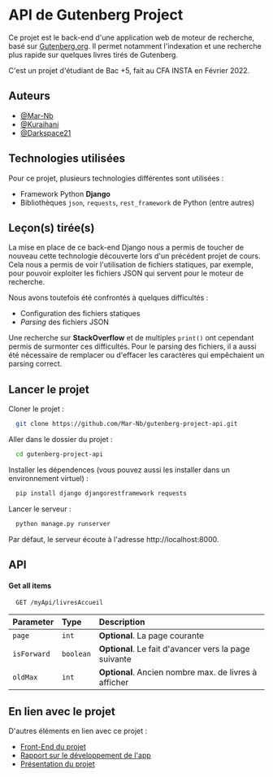 
# API de Gutenberg Project

Ce projet est le back-end d'une application web de moteur de recherche, basé sur [Gutenberg.org](https://gutenberg.org). Il permet notamment l'indexation et une recherche plus rapide sur quelques livres tirés de Gutenberg.

C'est un projet d'étudiant de Bac +5, fait au CFA INSTA en Février 2022.
## Auteurs

- [@Mar-Nb](https://github.com/Mar-Nb)
- [@Kuraihani](https://github.com/Kuraihani)
- [@Darkspace21](https://github.com/Darkspace21)

## Technologies utilisées

Pour ce projet, plusieurs technologies différentes sont utilisées :

* Framework Python **Django**
* Bibliothèques `json`, `requests`, `rest_framework` de Python (entre autres)

## Leçon(s) tirée(s)

La mise en place de ce back-end Django nous a permis de toucher de nouveau cette technologie découverte lors d'un précédent projet de cours. Cela nous a permis de voir l'utilisation de fichiers statiques, par exemple, pour pouvoir exploiter les fichiers JSON qui servent pour le moteur de recherche.

Nous avons toutefois été confrontés à quelques difficultés :

* Configuration des fichiers statiques
* *Parsing* des fichiers JSON

Une recherche sur **StackOverflow** et de multiples `print()` ont cependant permis de surmonter ces difficultés. Pour le parsing des fichiers, il a aussi été nécessaire de remplacer ou d'effacer les caractères qui empêchaient un parsing correct.

## Lancer le projet

Cloner le projet :

```bash
  git clone https://github.com/Mar-Nb/gutenberg-project-api.git
```

Aller dans le dossier du projet :

```bash
  cd gutenberg-project-api
```

Installer les dépendences (vous pouvez aussi les installer dans un environnement virtuel) :

```bash
  pip install django djangorestframework requests
```

Lancer le serveur :

```bash
  python manage.py runserver
```

Par défaut, le serveur écoute à l'adresse http://localhost:8000.

## API

#### Get all items

```http
  GET /myApi/livresAccueil
```

| Parameter | Type     | Description                |
| :-------- | :------- | :------------------------- |
| `page` | `int` | **Optional**. La page courante |
| `isForward` | `boolean` | **Optional**. Le fait d'avancer vers la page suivante |
| `oldMax` | `int` | **Optional**. Ancien nombre max. de livres à afficher |


## En lien avec le projet

D'autres éléments en lien avec ce projet :

* [Front-End du projet](https://github.com/Kuraihani/GutenbergProject)
* [Rapport sur le développement de l'app](https://docs.google.com/document/d/1MXduRu2FFVqrqvTKN77Ns2Z7KbDmHeEulD1jMt_Qm0M/edit?usp=sharing)
* [Présentation du projet](https://docs.google.com/presentation/d/1WjbyExNHYzi3xzZsGLBNqcRQeA45QLeMRCVBYQMbeaQ/edit?usp=sharing)
